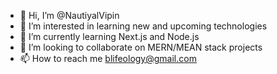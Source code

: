 - 👋 Hi, I’m @NautiyalVipin
- 👀 I’m interested in learning new and upcoming technologies
- 🌱 I’m currently learning Next.js and Node.js 
- 💞️ I’m looking to collaborate on MERN/MEAN stack projects
- 📫 How to reach me blifeology@gmail.com

<!---
NautiyalVipin/NautiyalVipin is a ✨ special ✨ repository because its `README.md` (this file) appears on your GitHub profile.
You can click the Preview link to take a look at your changes.
--->
